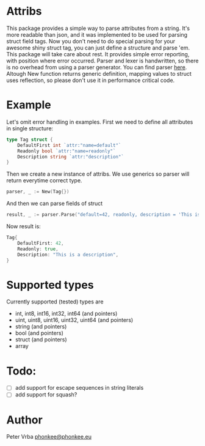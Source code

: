 # Attribs

This package provides a simple way to parse attributes from a string.
It's more readable than json, and it was implemented to be used for parsing
struct field tags.
Now you don't need to do special parsing for your awesome shiny struct tag, you can
just define a structure and parse 'em.
This package will take care about rest. It provides simple error reporting, with position where
error occurred.
Parser and lexer is handwritten, so there is no overhead from using a parser generator.
You can find parser [here](parser/).
Altough New function returns generic definition, mapping values to struct uses reflection, so please don't use it in performance critical code.

# Example

Let's omit error handling in examples. First we need to define all attributes in single structure:
```go
type Tag struct {
    DefaultFirst int `attr:"name=default"`
    Readonly bool `attr:"name=readonly"`
    Description string `attr:"description"`
}
```

Then we create a new instance of attribs. We use generics so parser will return everytime
correct type.

```go
parser, _ := New(Tag{})
```

And then we can parse fields of struct

```go
result, _ := parser.Parse("default=42, readonly, description = 'This is a description'")
```

Now result is:

```go
Tag{
    DefaultFirst: 42,
    Readonly: true,
    Description: "This is a description",
}
```

# Supported types

Currently supported (tested) types are

- int, int8, int16, int32, int64 (and pointers)
- uint, uint8, uint16, uint32, uint64  (and pointers)
- string  (and pointers)
- bool  (and pointers)
- struct  (and pointers)
- array

# Todo:

- [ ] add support for escape sequences in string literals
- [ ] add support for squash?

# Author

Peter Vrba <phonkee@phonkee.eu>
